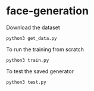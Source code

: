 # face-generation

Download the dataset

```
python3 get_data.py
```

To run the training from scratch

```
python3 train.py
```

To test the saved generator

```
python3 test.py
```
